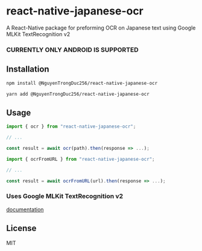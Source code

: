 # react-native-japanese-ocr

A React-Native package for preforming OCR on Japanese text using Google MLKit TextRecognition v2

### CURRENTLY ONLY ANDROID IS SUPPORTED


## Installation

```sh
npm install @NguyenTrongDuc256/react-native-japanese-ocr
```
```sh
yarn add @NguyenTrongDuc256/react-native-japanese-ocr
```

## Usage

```js
import { ocr } from "react-native-japanese-ocr";

// ...

const result = await ocr(path).then(response => ...);
```

```js
import { ocrFromURL } from "react-native-japanese-ocr";

// ...

const result = await ocrFromURL(url).then(response => ...);
```

### Uses Google MLKit TextRecognition v2
[documentation](https://developers.google.com/ml-kit/vision/text-recognition/v2)

## License

MIT
